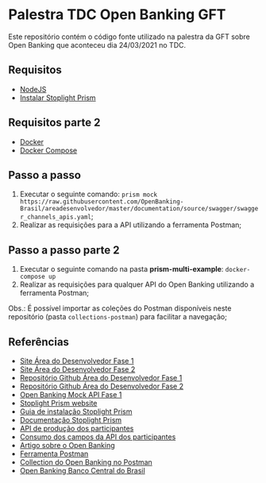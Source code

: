 # Palestra TDC Open Banking GFT

Este repositório contém o código fonte utilizado na palestra da GFT sobre Open Banking que aconteceu dia 24/03/2021 no TDC.

## Requisitos

- [NodeJS](https://nodejs.org/en/)
- [Instalar Stoplight Prism](https://github.com/stoplightio/prism#-installation-and-Usage)

## Requisitos parte 2

- [Docker](https://docs.docker.com/get-docker/)
- [Docker Compose](https://docs.docker.com/compose/install/)

## Passo a passo

1. Executar o seguinte comando: `prism mock https://raw.githubusercontent.com/OpenBanking-Brasil/areadesenvolvedor/master/documentation/source/swagger/swagger_channels_apis.yaml`;
2. Realizar as requisições para a API utilizando a ferramenta Postman;

## Passo a passo parte 2

1. Executar o seguinte comando na pasta **prism-multi-example**: `docker-compose up`
2. Realizar as requisições para qualquer API do Open Banking utilizando a ferramenta Postman;

Obs.: É possível importar as coleções do Postman disponíveis neste repositório (pasta `collections-postman`) para facilitar a navegação;
  
## Referências

- [Site Área do Desenvolvedor Fase 1](https://openbanking-brasil.github.io/areadesenvolvedor/#introducao)
- [Site Área do Desenvolvedor Fase 2](https://openbanking-brasil.github.io/areadesenvolvedor-fase2/#introducao)
- [Repositório Github Área do Desenvolvedor Fase 1](https://github.com/OpenBanking-Brasil/areadesenvolvedor)
- [Repositório Github Área do Desenvolvedor Fase 2](https://github.com/openbanking-brasil/areadesenvolvedor-fase2)
- [Open Banking Mock API Fase 1](https://github.com/OpenBanking-Brasil/mock-api)
- [Stoplight Prism website](https://stoplight.io/open-source/prism/)
- [Guia de instalação Stoplight Prism](https://github.com/stoplightio/prism#-installation-and-Usage)
- [Documentação Stoplight Prism](https://meta.stoplight.io/docs/prism/README.md)
- [API de produção dos participantes](https://data.directory.openbankingbrasil.org.br/participants)
- [Consumo dos campos da API dos participantes](https://openbanking-brasil.github.io/areadesenvolvedor-fase2/#participantes-open-banking-brasil)
- [Artigo sobre o Open Banking](https://blog.gft.com/br/2021/02/23/como-o-open-banking-funciona-na-pratica/)
- [Ferramenta Postman](https://www.postman.com/downloads/)
- [Collection do Open Banking no Postman](https://app.getpostman.com/join-team?invite_code=c9b7529ae11f615366a03067558e9c44&ws=0234a02b-34b1-4f4d-af57-e0ffab23a8e9)
- [Open Banking Banco Central do Brasil](https://www.bcb.gov.br/estabilidadefinanceira/openbanking)